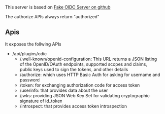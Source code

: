 This server is based on [Fake OIDC Server on github](https://github.com/CESNET/fake-oidc-serve)

The authorize APIs always return "authorized"

## Apis

It exposes the follwing APIs

* /api/plugins/odic
    * /.well-known/openid-configuration: This URL returns a JSON listing of the OpenID/OAuth endpoints, supported scopes and claims, public keys used to sign the tokens, and other details
    * /authorize: which uses HTTP Basic Auth for asking for username and password
    * /token: for exchanging authorization code for access token
    * /userinfo: that provides data about the user
    * /jwks: providing JSON Web Key Set for validating cryptographic signature of id_token
    * /introspect: that provides access token introspection

<!--
        //KENDAR REMOVED AUTH NEED
        /*if (auth == null) {
            log.info("user and password not provided");
            return response401();
        } else */{
            //String[] creds = new String(Base64.getDecoder().decode(auth.split(" ")[1])).split(":", 2);
-->